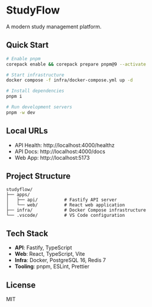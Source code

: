 # StudyFlow

A modern study management platform.

## Quick Start

```bash
# Enable pnpm
corepack enable && corepack prepare pnpm@9 --activate

# Start infrastructure
docker compose -f infra/docker-compose.yml up -d

# Install dependencies
pnpm i

# Run development servers
pnpm -w dev
```

## Local URLs

- API Health: http://localhost:4000/healthz
- API Docs: http://localhost:4000/docs
- Web App: http://localhost:5173

## Project Structure

```
studyflow/
├── apps/
│   ├── api/          # Fastify API server
│   └── web/          # React web application
├── infra/            # Docker Compose infrastructure
└── .vscode/          # VS Code configuration
```

## Tech Stack

- **API**: Fastify, TypeScript
- **Web**: React, TypeScript, Vite
- **Infra**: Docker, PostgreSQL 16, Redis 7
- **Tooling**: pnpm, ESLint, Prettier

## License

MIT
